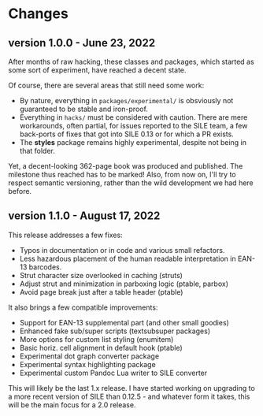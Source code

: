 # Changes

## version 1.0.0 - June 23, 2022

After months of raw hacking, these classes and packages, which started as some
sort of experiment, have reached a decent state.

Of course, there are several areas that still need some work:
- By nature, everything in `packages/experimental/` is obsviously not guaranteed to be
  stable and iron-proof.
- Everything in `hacks/` must be considered with caution. There are mere
  workarounds, often partial, for issues reported to the SILE team, a few
  back-ports of fixes that got into SILE 0.13 or for which a PR exists.
- The **styles** package remains highly experimental, despite not being in
  that folder.

Yet, a decent-looking 362-page book was produced and published. The milestone thus
reached has to be marked! Also, from now on, I'll try to respect semantic versioning,
rather than the wild development we had here before.

## version 1.1.0 - August 17, 2022

This release addresses a few fixes:
- Typos in documentation or in code and various small refactors.
- Less hazardous placement of the human readable interpretation in EAN-13 barcodes.
- Strut character size overlooked in caching (struts)
- Adjust strut and minimization in parboxing logic (ptable, parbox)
- Avoid page break just after a table header (ptable)

It also brings a few compatible improvements:
- Support for EAN-13 supplemental part (and other small goodies)
- Enhanced fake sub/super scripts (textsubsuper packages)
- More options for custom list styling (enumitem)
- Basic horiz. cell alignment in default hook (ptable)
- Experimental dot graph converter package
- Experimental syntax highlighting package
- Experimental custom Pandoc Lua writer to SILE converter

This will likely be the last 1.x release. I have started working on upgrading
to a more recent version of SILE than 0.12.5 - and whatever form it takes, this
will be the main focus for a 2.0 release.
